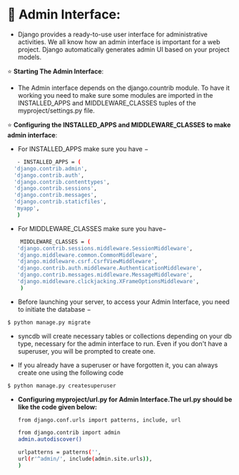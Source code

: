 # :star2: Admin Interface:
  - Django provides a ready-to-use user interface for administrative activities. We all know how an admin interface is important for a web project. Django automatically generates admin UI based on your project models.

:star: **Starting The Admin Interface**:
  - The Admin interface depends on the django.countrib module. To have it working you need to make sure some modules are imported in the INSTALLED_APPS and MIDDLEWARE_CLASSES tuples of the myproject/settings.py file.

:star: **Configuring the INSTALLED_APPS and MIDDLEWARE_CLASSES to make admin interface**:  
  - For INSTALLED_APPS make sure you have −
    
 ```sh
    - INSTALLED_APPS = (
   'django.contrib.admin',
   'django.contrib.auth',
   'django.contrib.contenttypes',
   'django.contrib.sessions',
   'django.contrib.messages',
   'django.contrib.staticfiles',
   'myapp',
    )
 ```
  
  - For MIDDLEWARE_CLASSES make sure you have−
```sh
    MIDDLEWARE_CLASSES = (
   'django.contrib.sessions.middleware.SessionMiddleware',
   'django.middleware.common.CommonMiddleware',
   'django.middleware.csrf.CsrfViewMiddleware',
   'django.contrib.auth.middleware.AuthenticationMiddleware',
   'django.contrib.messages.middleware.MessageMiddleware',
   'django.middleware.clickjacking.XFrameOptionsMiddleware',
    )
```
- Before launching your server, to access your Admin Interface, you need to initiate the database −

```sh
$ python manage.py migrate
```
- syncdb will create necessary tables or collections depending on your db type, necessary for the admin interface to run. Even if you don't have a superuser, you will be prompted to create one.

- If you already have a superuser or have forgotten it, you can always create one using the following code 
```sh
$ python manage.py createsuperuser
```
- **Configuring myproject/url.py for Admin Interface.The url.py should be like the code given below:**
  ```sh
  from django.conf.urls import patterns, include, url

  from django.contrib import admin
  admin.autodiscover()

  urlpatterns = patterns('',
  url(r'^admin/', include(admin.site.urls)),
  )

  ```
